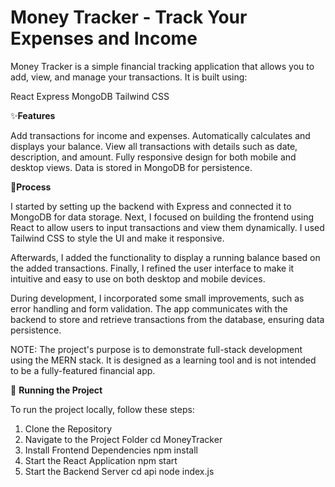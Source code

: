 # Money Tracker - Track Your Expenses and Income
Money Tracker is a simple financial tracking application that allows you to add, view, and manage your transactions. It is built using:

React
Express
MongoDB
Tailwind CSS

✨**Features**

Add transactions for income and expenses.
Automatically calculates and displays your balance.
View all transactions with details such as date, description, and amount.
Fully responsive design for both mobile and desktop views.
Data is stored in MongoDB for persistence.

📒**Process**

I started by setting up the backend with Express and connected it to MongoDB for data storage. Next, I focused on building the frontend using React to allow users to input transactions and view them dynamically. I used Tailwind CSS to style the UI and make it responsive.

Afterwards, I added the functionality to display a running balance based on the added transactions. Finally, I refined the user interface to make it intuitive and easy to use on both desktop and mobile devices.

During development, I incorporated some small improvements, such as error handling and form validation. The app communicates with the backend to store and retrieve transactions from the database, ensuring data persistence.

NOTE: The project's purpose is to demonstrate full-stack development using the MERN stack. It is designed as a learning tool and is not intended to be a fully-featured financial app.


🚀 **Running the Project**

To run the project locally, follow these steps:

1. Clone the Repository
2. Navigate to the Project Folder cd MoneyTracker
3. Install Frontend Dependencies  npm install
4. Start the React Application    npm start
5. Start the Backend Server       cd api node index.js


